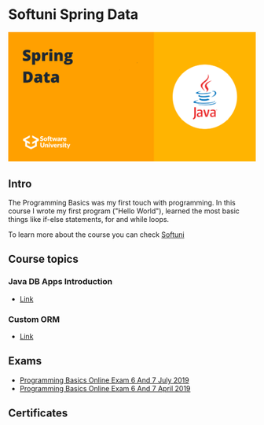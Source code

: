 # Softuni Spring Data

![spring-data-softuni](spring-data-softuni.png)

## Intro
The Programming Basics was my first touch with programming. In this course I wrote my first program ("Hello World"), learned the most basic things like if-else statements, for and while loops.

To learn more about the course you can check [Softuni](https://softuni.bg/)


## Course topics
### Java DB Apps Introduction
- [Link](https://github.com/DenisBuserski/Softuni_Spring_Data/tree/main/Exercise-Java-DB-Apps-Introduction-04)
### Custom ORM
- [Link](https://github.com/DenisBuserski/Softuni-Spring-Data/tree/main/Custom-ORM)


## Exams
- [Programming Basics Online Exam 6 And 7 July 2019](https://github.com/DenisBuserski/SoftUni-Programming-Basics-Java/tree/main/Programming_Basics_Online_Exam_6_And_7_July_2019)
- [Programming Basics Online Exam 6 And 7 April 2019](https://github.com/DenisBuserski/SoftUni-Programming-Basics-Java/tree/main/Programming_Basics_Online_Exam_6_And_7_April_2019)


## Certificates

